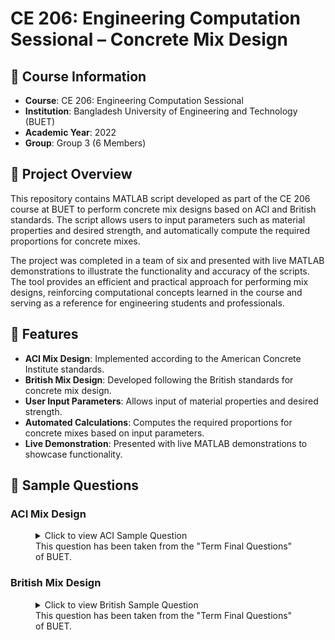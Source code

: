# CE 206: Engineering Computation Sessional – Concrete Mix Design

## 📘 Course Information

- **Course**: CE 206: Engineering Computation Sessional
- **Institution**: Bangladesh University of Engineering and Technology (BUET)
- **Academic Year**: 2022
- **Group**: Group 3 (6 Members)

## 📝 Project Overview

This repository contains MATLAB script developed as part of the CE 206 course at BUET to perform concrete mix designs based on ACI and British standards. The script allows users to input parameters such as material properties and desired strength, and automatically compute the required proportions for concrete mixes.

The project was completed in a team of six and presented with live MATLAB demonstrations to illustrate the functionality and accuracy of the scripts. The tool provides an efficient and practical approach for performing mix designs, reinforcing computational concepts learned in the course and serving as a reference for engineering students and professionals.

## 🔧 Features

- **ACI Mix Design**: Implemented according to the American Concrete Institute standards.
- **British Mix Design**: Developed following the British standards for concrete mix design.
- **User Input Parameters**: Allows input of material properties and desired strength.
- **Automated Calculations**: Computes the required proportions for concrete mixes based on input parameters.
- **Live Demonstration**: Presented with live MATLAB demonstrations to showcase functionality.

## 📸 Sample Questions

### ACI Mix Design

<figure>
  <details>
    <summary>Click to view ACI Sample Question</summary>
    <img src="images/aci_sample_question.png" alt="ACI Mix Design Sample Question">
  </details>
  <figcaption>This question has been taken from the "Term Final Questions" of BUET.</figcaption>
</figure>

### British Mix Design

<figure>
  <details>
    <summary>Click to view British Sample Question</summary>
    <img src="images/british_sample_question.png" alt="British Mix Design Sample Question">
  </details>
  <figcaption>This question has been taken from the "Term Final Questions" of BUET.</figcaption>
</figure>
